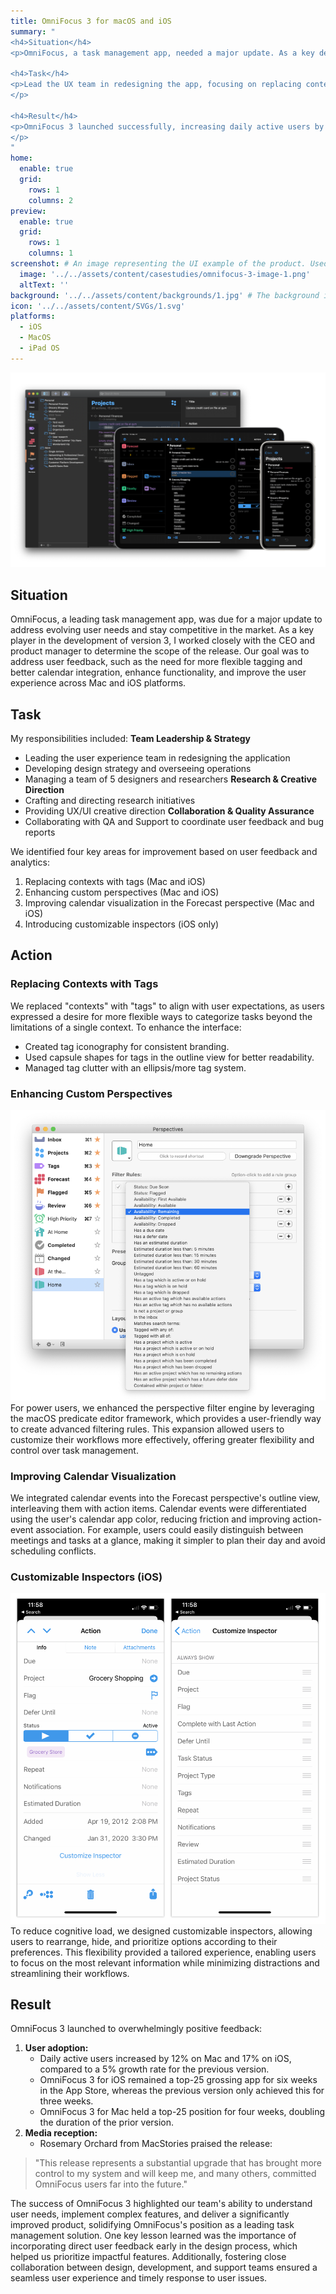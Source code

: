 ```yaml
---
title: OmniFocus 3 for macOS and iOS
summary: "
<h4>Situation</h4>
<p>OmniFocus, a task management app, needed a major update. As a key developer for version 3, I worked with the CEO and product manager to improve functionality and user experience across Mac and iOS platforms.</p>

<h4>Task</h4>
<p>Lead the UX team in redesigning the app, focusing on replacing contexts with tags, enhancing perspectives, improving calendar visualization, and making inspectors customizable on iOS.
</p>

<h4>Result</h4>  
<p>OmniFocus 3 launched successfully, increasing daily active users by 12% on Mac and 17% on iOS. It spent weeks as a top-25 grossing app in the App Store for both platforms, receiving positive feedback from users and media, solidifying its position as a leading task management solution.
</p>
"
home:
  enable: true
  grid:
    rows: 1
    columns: 2
preview:
  enable: true
  grid:
    rows: 1
    columns: 1
screenshot: # An image representing the UI example of the product. Used in preview cards
  image: '../../assets/content/casestudies/omnifocus-3-image-1.png'
  altText: ''
background: '../../assets/content/backgrounds/1.jpg' # The background image used for preview cards
icon: '../../assets/content/SVGs/1.svg'
platforms:
  - iOS
  - MacOS
  - iPad OS
---
```


![OmniFocus 3 for macOS, iPad OS, and iOS](../../assets/content/casestudies/omnifocus-3-image-1.png)

## Situation

OmniFocus, a leading task management app, was due for a major update to address evolving user needs and stay competitive in the market. As a key player in the development of version 3, I worked closely with the CEO and product manager to determine the scope of the release. Our goal was to address user feedback, such as the need for more flexible tagging and better calendar integration, enhance functionality, and improve the user experience across Mac and iOS platforms.
## Task
My responsibilities included:
**Team Leadership & Strategy**
- Leading the user experience team in redesigning the application
- Developing design strategy and overseeing operations
- Managing a team of 5 designers and researchers
**Research & Creative Direction**
- Crafting and directing research initiatives
- Providing UX/UI creative direction
**Collaboration & Quality Assurance**
- Collaborating with QA and Support to coordinate user feedback and bug reports

We identified four key areas for improvement based on user feedback and analytics:
1. Replacing contexts with tags (Mac and iOS)
2. Enhancing custom perspectives (Mac and iOS)
3. Improving calendar visualization in the Forecast perspective (Mac and iOS)
4. Introducing customizable inspectors (iOS only)
## Action
### Replacing Contexts with Tags
We replaced "contexts" with "tags" to align with user expectations, as users expressed a desire for more flexible ways to categorize tasks beyond the limitations of a single context. To enhance the interface:
- Created tag iconography for consistent branding.
- Used capsule shapes for tags in the outline view for better readability.
- Managed tag clutter with an ellipsis/more tag system.

### Enhancing Custom Perspectives

![OmniFocus for Mac perspectives window](../../assets/content/casestudies/omnifocus-3-perspectives-2.png) 
For power users, we enhanced the perspective filter engine by leveraging the macOS predicate editor framework, which provides a user-friendly way to create advanced filtering rules. This expansion allowed users to customize their workflows more effectively, offering greater flexibility and control over task management.

### Improving Calendar Visualization
We integrated calendar events into the Forecast perspective's outline view, interleaving them with action items. Calendar events were differentiated using the user's calendar app color, reducing friction and improving action-event association. For example, users could easily distinguish between meetings and tasks at a glance, making it simpler to plan their day and avoid scheduling conflicts.

### Customizable Inspectors (iOS)

![Customizable OmniFocus for iOS inspectors](../../assets/content/casestudies/omnifocus-3-custom-inspectors.png) 
To reduce cognitive load, we designed customizable inspectors, allowing users to rearrange, hide, and prioritize options according to their preferences. This flexibility provided a tailored experience, enabling users to focus on the most relevant information while minimizing distractions and streamlining their workflows.

## Result
OmniFocus 3 launched to overwhelmingly positive feedback:
1. **User adoption:**
    - Daily active users increased by 12% on Mac and 17% on iOS, compared to a 5% growth rate for the previous version.
    - OmniFocus 3 for iOS remained a top-25 grossing app for six weeks in the App Store, whereas the previous version only achieved this for three weeks.
    - OmniFocus 3 for Mac held a top-25 position for four weeks, doubling the duration of the prior version.
2. **Media reception:**
    - Rosemary Orchard from MacStories praised the release:

> "This release represents a substantial upgrade that has brought more control to my system and will keep me, and many others, committed OmniFocus users far into the future."

The success of OmniFocus 3 highlighted our team's ability to understand user needs, implement complex features, and deliver a significantly improved product, solidifying OmniFocus's position as a leading task management solution. One key lesson learned was the importance of incorporating direct user feedback early in the design process, which helped us prioritize impactful features. Additionally, fostering close collaboration between design, development, and support teams ensured a seamless user experience and timely response to user issues.


